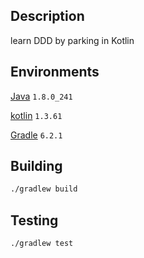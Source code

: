 ## Description

learn DDD by parking in Kotlin

## Environments

[Java](https://www.java.com/) `1.8.0_241`

[kotlin](https://kotlinlang.org/) `1.3.61`

[Gradle](https://gradle.org/) `6.2.1`

## Building

```bash
./gradlew build
```

## Testing

```bash
./gradlew test
```
